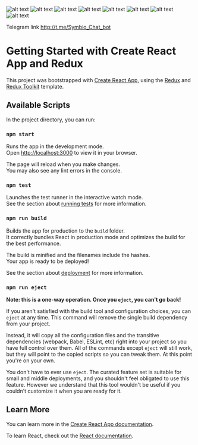 ![alt text](https://github.com/harry1988123/chatbot-app/blob/master/src/screenshot/1.png)
![alt text](https://github.com/harry1988123/chatbot-app/blob/master/src/screenshot/2.png)
![alt text](https://github.com/harry1988123/chatbot-app/blob/master/src/screenshot/3.png)
![alt text](https://github.com/harry1988123/chatbot-app/blob/master/src/screenshot/4.png)
![alt text](https://github.com/harry1988123/chatbot-app/blob/master/src/screenshot/5.png)
![alt text](https://github.com/harry1988123/chatbot-app/blob/master/src/screenshot/6.png)
![alt text](https://github.com/harry1988123/chatbot-app/blob/master/src/screenshot/7.png)
![alt text](https://github.com/harry1988123/chatbot-app/blob/master/src/screenshot/8.png)

Telegram link http://t.me/Symbio_Chat_bot
# Getting Started with Create React App and Redux

This project was bootstrapped with [Create React App](https://github.com/facebook/create-react-app), using the [Redux](https://redux.js.org/) and [Redux Toolkit](https://redux-toolkit.js.org/) template.

## Available Scripts

In the project directory, you can run:

### `npm start`

Runs the app in the development mode.\
Open [http://localhost:3000](http://localhost:3000) to view it in your browser.

The page will reload when you make changes.\
You may also see any lint errors in the console.

### `npm test`

Launches the test runner in the interactive watch mode.\
See the section about [running tests](https://facebook.github.io/create-react-app/docs/running-tests) for more information.

### `npm run build`

Builds the app for production to the `build` folder.\
It correctly bundles React in production mode and optimizes the build for the best performance.

The build is minified and the filenames include the hashes.\
Your app is ready to be deployed!

See the section about [deployment](https://facebook.github.io/create-react-app/docs/deployment) for more information.

### `npm run eject`

**Note: this is a one-way operation. Once you `eject`, you can't go back!**

If you aren't satisfied with the build tool and configuration choices, you can `eject` at any time. This command will remove the single build dependency from your project.

Instead, it will copy all the configuration files and the transitive dependencies (webpack, Babel, ESLint, etc) right into your project so you have full control over them. All of the commands except `eject` will still work, but they will point to the copied scripts so you can tweak them. At this point you're on your own.

You don't have to ever use `eject`. The curated feature set is suitable for small and middle deployments, and you shouldn't feel obligated to use this feature. However we understand that this tool wouldn't be useful if you couldn't customize it when you are ready for it.

## Learn More

You can learn more in the [Create React App documentation](https://facebook.github.io/create-react-app/docs/getting-started).

To learn React, check out the [React documentation](https://reactjs.org/).
